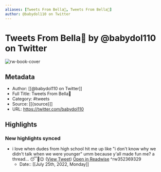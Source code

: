 ```yaml
---
aliases: [Tweets From Bella🌟, Tweets From Bella🌟]
author: @babydol110 on Twitter
---
```

# Tweets From Bella🌟 by @babydol110 on Twitter

![rw-book-cover](https://pbs.twimg.com/profile_images/1333767593371389953/52fL5ZCV.jpg)

## Metadata
- Author: [[@babydol110 on Twitter]]
- Full Title: Tweets From Bella🌟
- Category: #tweets
- Source: [[{source}]]
- URL: https://twitter.com/babydol110

## Highlights
### New highlights synced
- i love when dudes from high school hit me up like "i don't know why we didn't talk when we were younger" umm because y'all made fun me? a thread... 😴🤫😉 ([View Tweet](https://twitter.com/babydol110/status/1333770388602437634)) [Open in Readwise](https://readwise.io/open/352369329) ^rw352369329
    - Date:: [[July 25th, 2022, Monday]]

